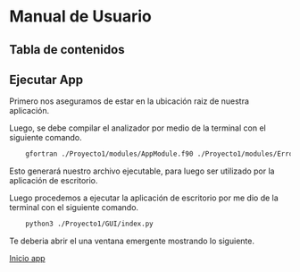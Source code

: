 # Manual de Usuario

## Tabla de contenidos

## Ejecutar App

Primero nos aseguramos de estar en la ubicación raiz de nuestra aplicación.

Luego, se debe compilar el analizador por medio de la terminal con el siguiente comando.

```bash
    gfortran ./Proyecto1/modules/AppModule.f90 ./Proyecto1/modules/ErrorModule.f90 ./Proyecto1/utils/HelperModule.f90 ./Proyecto1/utils/LexerModule.f90 ./Proyecto1/modules/TokenModule.f90 ./Proyecto1/main.f90 -o ./Proyecto1/built/main
```

Esto generará nuestro archivo ejecutable, para luego ser utilizado por la aplicación de escritorio.

Luego procedemos a ejecutar la aplicación de escritorio por me dio de la terminal con el siguiente comando.


```bash
    python3 ./Proyecto1/GUI/index.py
```

Te deberia abrir el una ventana emergente mostrando lo siguiente.

[Inicio app](./screenshots_guide/ug_1.png)